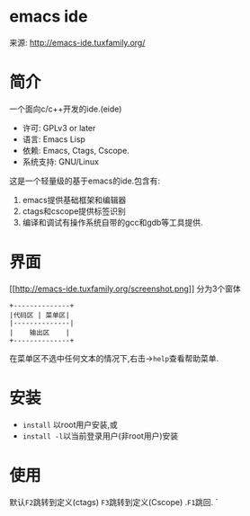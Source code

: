 # emacs ide

来源: http://emacs-ide.tuxfamily.org/



# 简介

一个面向c/c++开发的ide.(eide)

* 许可: GPLv3 or later
* 语言: Emacs Lisp
* 依赖: Emacs, Ctags, Cscope.
* 系统支持: GNU/Linux

这是一个轻量级的基于emacs的ide.包含有:

1. emacs提供基础框架和编辑器
2. ctags和cscope提供标签识别
3. 编译和调试有操作系统自带的gcc和gdb等工具提供.

# 界面
[[http://emacs-ide.tuxfamily.org/screenshot.png]]
分为3个窗体
```
+--------------+
|代码区 | 菜单区|
|--------------|
|    输出区    |
+--------------+
```

在菜单区不选中任何文本的情况下,右击->`help`查看帮助菜单.

# 安装

* `install` 以root用户安装,或
* `install -l`以当前登录用户(非root用户)安装

# 使用
默认`F2`跳转到定义(ctags) `F3`跳转到定义(Cscope) .`F1`跳回. `